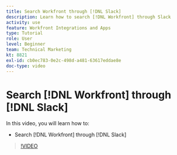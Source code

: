 ```yaml
---
title: Search Workfront through [!DNL Slack]
description: Learn how to search [!DNL Workfront] through Slack
activity: use
feature: Workfront Integrations and Apps
type: Tutorial
role: User
level: Beginner
team: Technical Marketing
kt: 8821
exl-id: cb0ec783-0e2c-498d-a481-63617eddae8e
doc-type: video
---
```

# Search [!DNL Workfront] through [!DNL Slack]

In this video, you will learn how to:

* Search [!DNL Workfront] through [!DNL Slack]

>[!VIDEO](https://video.tv.adobe.com/v/335121/?quality=12)

